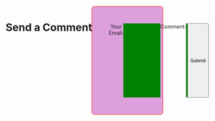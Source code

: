 <html lang="en">
<html>
<head>
    <title>
    <meta charset="UTF-8">
    <meta http-equiv="X-UA-Compatible" content="IE=edge">
    <meta name="viewport" content="width=device-width, initial-scale=1.0">
    <link rel="README.md" href="style.css">
    </title>
</head>
 <style>
body{
  bacground-color: lightblue;
  text-align: center;
  display: flex;
}
form{
  outline: 1px solid red;
  padding: 45px;
  display: flex;
  border-radius: 5px;
  text-align: center;
  height: 200px;
  width: 100px;
  background-color: plum;
  
  
}
form input{
  background-color: green;
  width: 100px;
  outline: none;
  border: none;
  
} 
#comment{
  background-color: green;
  width: 100px;
  outline: none;
  border: none;
}
</style>

<body>
 <h1>Send a Comment</h1> <br>
    <form id="commentForm">
        <label for="senderEmail">Your Email:</label><br>
        <input type="email" id="senderEmail" name="senderEmail"><br>
        <label for="comment">Comment:</label><br>
        <textarea id="comment" name="comment"></textarea><br>
        <button type="submit" onclick="">Submit</button>
    </form>

<script src="main.js"></script>
</body>
</html>

